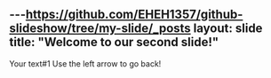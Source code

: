 ---https://github.com/EHEH1357/github-slideshow/tree/my-slide/_posts
layout: slide
title: "Welcome to our second slide!"
---
Your text#1
Use the left arrow to go back!
